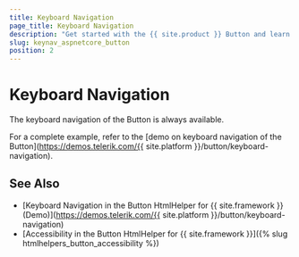 ```yaml
---
title: Keyboard Navigation
page_title: Keyboard Navigation
description: "Get started with the {{ site.product }} Button and learn about the accessibility support it provides through its keyboard navigation functionality."
slug: keynav_aspnetcore_button
position: 2
---
```


# Keyboard Navigation

The keyboard navigation of the Button is always available.

For a complete example, refer to the [demo on keyboard navigation of the Button](https://demos.telerik.com/{{ site.platform }}/button/keyboard-navigation).

## See Also

* [Keyboard Navigation in the Button HtmlHelper for {{ site.framework }} (Demo)](https://demos.telerik.com/{{ site.platform }}/button/keyboard-navigation)
* [Accessibility in the Button HtmlHelper for {{ site.framework }}]({% slug htmlhelpers_button_accessibility %})
